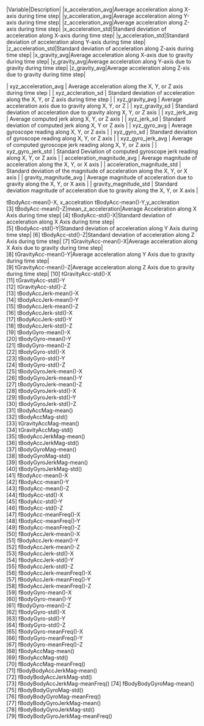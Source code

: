
|Variable|Description|
|x_acceleration_avg|Average acceleration along X-axis during time step|
|y_acceleration_avg|Average acceleration along Y-axis during time step|
|z_acceleration_avg|Average acceleration along Z-axis during time step|
|x_acceleration_std|Standard deviation of acceleration along X-axis during time step|
|y_acceleration_std|Standard deviation of acceleration along Y-axis during time step|
|z_acceleration_std|Standard deviation of acceleration along Z-axis during time step|
|x_gravity_avg|Average acceleration along X-axis due to gravity during time step|
|y_gravity_avg|Average acceleration along Y-axis due to gravity during time step|
|z_gravity_avg|Average acceleration along Z-xis due to gravity during time step|



| xyz_acceleration_avg | Average acceleration along the X, Y, or Z axis during time step |
| xyz_accleration_sd | Standard deviation of acceleration along the X, Y, or Z axis during time step |
| xyz_gravity_avg | Average acceleration axis due to gravity along X, Y, or Z |
| xyz_gravity_sd | Standard deviation of acceleration due to gravity along X, Y, or Z axis |
| xyz_jerk_avg | Average computed jerk along X, Y, or Z axis |
| xyz_jerk_sd | Standard deviation of computed jerk along X, Y or Z axis |
| xyz_gyro_avg | Average gyroscope reading along X, Y, or Z axis | 
| xyz_gyro_sd | Standard deviation of gyroscope reading along X, Y, or Z axis |
| xyz_gyro_jerk_avg | Average of computed gyroscope jerk reading along X, Y, or Z axis |
| xyz_gyro_jerk_std | Standard Deviation of computed gyroscope jerk reading along X, Y, or Z axis |
| acceleration_magnitude_avg | Average magnitude of acceleration along the X, Y, or X axis |
| acceleration_magnitude_std | Standard deviation of the magnitude of acceleration along the X, Y, or X axis |
| gravity_magnitude_avg | Average magnitude of acceleration due to gravity along the X, Y, or X axis |
| gravity_magnitude_std | Standard deviation magnitude of acceleration due to gravity along the X, Y, or X axis |


tBodyAcc-mean()-X, x_accelration
tBodyAcc-mean()-Y,y_accleration       
 [3] tBodyAcc-mean()-Z|mean_z_acceleration|Average Acceleration along X Axis during time step|
 [4] tBodyAcc-std()-X|Standard deviation of acceleration along X Axis during time step|              
 [5] tBodyAcc-std()-Y|Standard deviation of acceleration along Y Axis during time step|
 [6] tBodyAcc-std()-Z|Standard deviation of acceleration along Z Axis during time step|
 [7] tGravityAcc-mean()-X|Average acceleration along X Axis due to gravity during time step|         
 [8] tGravityAcc-mean()-Y|Average acceleration along Y Axis due to gravity during time step|           
 [9] tGravityAcc-mean()-Z|Average acceleration along Z Axis due to gravity during time step|
[10] tGravityAcc-std()-X            
[11] tGravityAcc-std()-Y            
[12] tGravityAcc-std()-Z            
[13] tBodyAccJerk-mean()-X          
[14] tBodyAccJerk-mean()-Y          
[15] tBodyAccJerk-mean()-Z          
[16] tBodyAccJerk-std()-X           
[17] tBodyAccJerk-std()-Y           
[18] tBodyAccJerk-std()-Z           
[19] tBodyGyro-mean()-X             
[20] tBodyGyro-mean()-Y             
[21] tBodyGyro-mean()-Z             
[22] tBodyGyro-std()-X              
[23] tBodyGyro-std()-Y              
[24] tBodyGyro-std()-Z              
[25] tBodyGyroJerk-mean()-X         
[26] tBodyGyroJerk-mean()-Y         
[27] tBodyGyroJerk-mean()-Z         
[28] tBodyGyroJerk-std()-X          
[29] tBodyGyroJerk-std()-Y          
[30] tBodyGyroJerk-std()-Z          
[31] tBodyAccMag-mean()             
[32] tBodyAccMag-std()              
[33] tGravityAccMag-mean()          
[34] tGravityAccMag-std()           
[35] tBodyAccJerkMag-mean()         
[36] tBodyAccJerkMag-std()          
[37] tBodyGyroMag-mean()            
[38] tBodyGyroMag-std()             
[39] tBodyGyroJerkMag-mean()        
[40] tBodyGyroJerkMag-std()         
[41] fBodyAcc-mean()-X              
[42] fBodyAcc-mean()-Y              
[43] fBodyAcc-mean()-Z              
[44] fBodyAcc-std()-X               
[45] fBodyAcc-std()-Y               
[46] fBodyAcc-std()-Z               
[47] fBodyAcc-meanFreq()-X          
[48] fBodyAcc-meanFreq()-Y          
[49] fBodyAcc-meanFreq()-Z          
[50] fBodyAccJerk-mean()-X          
[51] fBodyAccJerk-mean()-Y          
[52] fBodyAccJerk-mean()-Z          
[53] fBodyAccJerk-std()-X           
[54] fBodyAccJerk-std()-Y           
[55] fBodyAccJerk-std()-Z           
[56] fBodyAccJerk-meanFreq()-X      
[57] fBodyAccJerk-meanFreq()-Y      
[58] fBodyAccJerk-meanFreq()-Z      
[59] fBodyGyro-mean()-X             
[60] fBodyGyro-mean()-Y             
[61] fBodyGyro-mean()-Z             
[62] fBodyGyro-std()-X              
[63] fBodyGyro-std()-Y              
[64] fBodyGyro-std()-Z              
[65] fBodyGyro-meanFreq()-X         
[66] fBodyGyro-meanFreq()-Y         
[67] fBodyGyro-meanFreq()-Z         
[68] fBodyAccMag-mean()             
[69] fBodyAccMag-std()              
[70] fBodyAccMag-meanFreq()         
[71] fBodyBodyAccJerkMag-mean()     
[72] fBodyBodyAccJerkMag-std()      
[73] fBodyBodyAccJerkMag-meanFreq() 
[74] fBodyBodyGyroMag-mean()        
[75] fBodyBodyGyroMag-std()         
[76] fBodyBodyGyroMag-meanFreq()    
[77] fBodyBodyGyroJerkMag-mean()    
[78] fBodyBodyGyroJerkMag-std()     
[79] fBodyBodyGyroJerkMag-meanFreq()